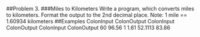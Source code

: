 ##Problem 3.
###Miles to Kilometers
Write a program, which converts miles to kilometers. Format the output to the 2nd decimal place.
Note: 1 mile == 1.60934 kilometers
##Examples
ColonInput	ColonOutput		ColonInput	ColonOutput		ColonInput	ColonOutput
     60	        96.56		     1	            1.61		     52.1113	83.86